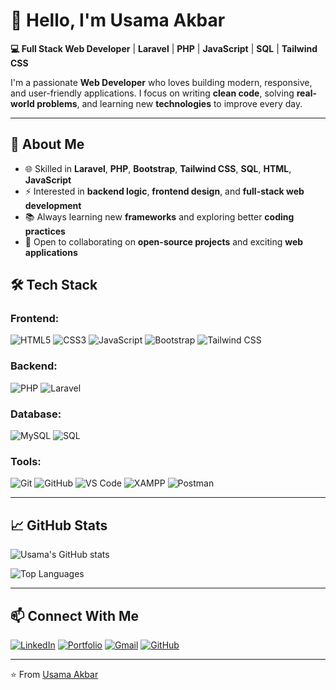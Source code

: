 # 👋 Hello, I'm Usama Akbar

**💻 Full Stack Web Developer** | **Laravel** | **PHP** | **JavaScript** | **SQL** | **Tailwind CSS**

I'm a passionate **Web Developer** who loves building modern, responsive, and user-friendly applications. I focus on writing **clean code**, solving **real-world problems**, and learning new **technologies** to improve every day.

---

## 🚀 About Me

- 🌐 Skilled in **Laravel**, **PHP**, **Bootstrap**, **Tailwind CSS**, **SQL**, **HTML**, **JavaScript**
- ⚡ Interested in **backend logic**, **frontend design**, and **full-stack web development**
- 📚 Always learning new **frameworks** and exploring better **coding practices**
- 🤝 Open to collaborating on **open-source projects** and exciting **web applications**

## 🛠️ Tech Stack

### Frontend:
![HTML5](https://img.shields.io/badge/HTML5-E34F26?style=for-the-badge&logo=html5&logoColor=white)
![CSS3](https://img.shields.io/badge/CSS3-1572B6?style=for-the-badge&logo=css3&logoColor=white)
![JavaScript](https://img.shields.io/badge/JavaScript-F7DF1E?style=for-the-badge&logo=javascript&logoColor=black)
![Bootstrap](https://img.shields.io/badge/Bootstrap-7952B3?style=for-the-badge&logo=bootstrap&logoColor=white)
![Tailwind CSS](https://img.shields.io/badge/Tailwind_CSS-38B2AC?style=for-the-badge&logo=tailwind-css&logoColor=white)

### Backend:
![PHP](https://img.shields.io/badge/PHP-777BB4?style=for-the-badge&logo=php&logoColor=white)
![Laravel](https://img.shields.io/badge/Laravel-FF2D20?style=for-the-badge&logo=laravel&logoColor=white)

### Database:
![MySQL](https://img.shields.io/badge/MySQL-4479A1?style=for-the-badge&logo=mysql&logoColor=white)
![SQL](https://img.shields.io/badge/SQL-CC2927?style=for-the-badge&logo=microsoft-sql-server&logoColor=white)

### Tools:
![Git](https://img.shields.io/badge/Git-F05032?style=for-the-badge&logo=git&logoColor=white)
![GitHub](https://img.shields.io/badge/GitHub-181717?style=for-the-badge&logo=github&logoColor=white)
![VS Code](https://img.shields.io/badge/VS_Code-007ACC?style=for-the-badge&logo=visual-studio-code&logoColor=white)
![XAMPP](https://img.shields.io/badge/XAMPP-FB7A24?style=for-the-badge&logo=xampp&logoColor=white)
![Postman](https://img.shields.io/badge/Postman-FF6C37?style=for-the-badge&logo=postman&logoColor=white)

---

## 📈 GitHub Stats

![Usama's GitHub stats](https://github-readme-stats.vercel.app/api?username=usamaakbarjaatt&show_icons=true&theme=radical)

![Top Languages](https://github-readme-stats.vercel.app/api/top-langs/?username=usamaakbarjaatt&layout=compact&theme=radical)

---

## 📫 Connect With Me

[![LinkedIn](https://img.shields.io/badge/LinkedIn-0A66C2?style=for-the-badge&logo=linkedin&logoColor=white)](https://www.linkedin.com/in/your-username)
[![Portfolio](https://img.shields.io/badge/Portfolio-4285F4?style=for-the-badge&logo=google-chrome&logoColor=white)](https://your-portfolio.com)
[![Gmail](https://img.shields.io/badge/Gmail-EA4335?style=for-the-badge&logo=gmail&logoColor=white)](mailto:usamaakbarjaatt@gmail.com)
[![GitHub](https://img.shields.io/badge/GitHub-181717?style=for-the-badge&logo=github&logoColor=white)](https://github.com/usamaakbarjaatt)

---

⭐️ From [Usama Akbar](https://github.com/usamaakbarjaatt)
